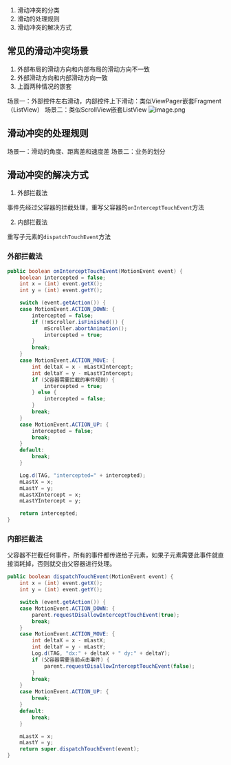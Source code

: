 1. 滑动冲突的分类
2. 滑动的处理规则
3. 滑动冲突的解决方式
## 常见的滑动冲突场景

1. 外部布局的滑动方向和内部布局的滑动方向不一致
2. 外部滑动方向和内部滑动方向一致
3. 上面两种情况的嵌套

场景一：外部控件左右滑动，内部控件上下滑动：类似ViewPager嵌套Fragment（ListView）
场景二：类似ScrollView嵌套ListView
![image.png](/images/171f5fdf4b3d995186eedd0be4b73566.png)

## 滑动冲突的处理规则
场景一：滑动的角度、距离差和速度差
场景二：业务的划分
## 滑动冲突的解决方式

1. 外部拦截法

事件先经过父容器的拦截处理，重写父容器的`onInterceptTouchEvent`方法

2. 内部拦截法

重写子元素的`dispatchTouchEvent`方法
### 外部拦截法
```java
public boolean onInterceptTouchEvent(MotionEvent event) {
    boolean intercepted = false;
    int x = (int) event.getX();
    int y = (int) event.getY();

    switch (event.getAction()) {
    case MotionEvent.ACTION_DOWN: {
        intercepted = false;
        if (!mScroller.isFinished()) {
            mScroller.abortAnimation();
            intercepted = true;
        }
        break;
    }
    case MotionEvent.ACTION_MOVE: {
        int deltaX = x - mLastXIntercept;
        int deltaY = y - mLastYIntercept;
        if (父容器需要拦截的事件规则) {
            intercepted = true;
        } else {
            intercepted = false;
        }
        break;
    }
    case MotionEvent.ACTION_UP: {
        intercepted = false;
        break;
    }
    default:
        break;
    }

    Log.d(TAG, "intercepted=" + intercepted);
    mLastX = x;
    mLastY = y;
    mLastXIntercept = x;
    mLastYIntercept = y;

    return intercepted;
}
```
### 内部拦截法
父容器不拦截任何事件，所有的事件都传递给子元素，如果子元素需要此事件就直接消耗掉，否则就交由父容器进行处理。
```java
public boolean dispatchTouchEvent(MotionEvent event) {
    int x = (int) event.getX();
    int y = (int) event.getY();

    switch (event.getAction()) {
    case MotionEvent.ACTION_DOWN: {
        parent.requestDisallowInterceptTouchEvent(true);
        break;
    }
    case MotionEvent.ACTION_MOVE: {
        int deltaX = x - mLastX;
        int deltaY = y - mLastY;
        Log.d(TAG, "dx:" + deltaX + " dy:" + deltaY);
        if (父容器需要当前点击事件) {
            parent.requestDisallowInterceptTouchEvent(false);
        }
        break;
    }
    case MotionEvent.ACTION_UP: {
        break;
    }
    default:
        break;
    }

    mLastX = x;
    mLastY = y;
    return super.dispatchTouchEvent(event);
}
```
